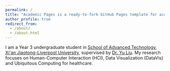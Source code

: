 ```yaml
---
permalink: /
title: "Academic Pages is a ready-to-fork GitHub Pages template for academic personal websites"
author_profile: true
redirect_from: 
  - /about/
  - /about.html
---
```


I am a Year 3 undergraduate student in [School of Advanced Technology](https://www.xjtlu.edu.cn/en/study/departments/school-of-advanced-technology), [Xi'an Jiaotong-Liverpool University](https://www.xjtlu.edu.cn/en), supervised by [Dr. Yu Liu](https://scholar.xjtlu.edu.cn/en/persons/YuLiu02). My research focuses on Human-Computer Interaction (HCI), Data Visualization (DataVis) and Ubiquitous Computing for healthcare.
